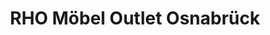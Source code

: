---
title: "RHO Möbel Outlet Osnabrück"
url: /osnabrueck/rho-moebel-outlet-osnabrueck/
shop: Möbel
---